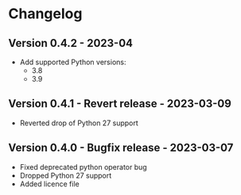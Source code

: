 # Changelog
## Version 0.4.2 - 2023-04
- Add supported Python versions:
  - 3.8
  - 3.9

## Version 0.4.1 - Revert release - 2023-03-09
- Reverted drop of Python 27 support

## Version 0.4.0 - Bugfix release - 2023-03-07
- Fixed deprecated python operator bug
- Dropped Python 27 support
- Added licence file